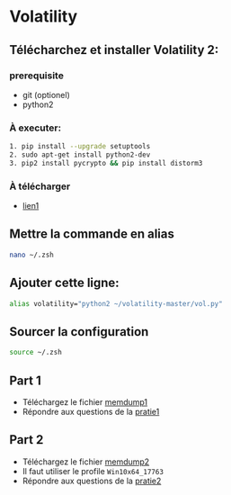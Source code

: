 # Volatility

## Télécharchez et installer Volatility 2: 

### prerequisite

- git (optionel)
- python2

### À executer:

```bash
1. pip install --upgrade setuptools
2. sudo apt-get install python2-dev
3. pip2 install pycrypto && pip install distorm3
```
 
### À télécharger
- [lien1](https://github.com/volatilityfoundation/volatility)  

## Mettre la commande en alias

```bash
nano ~/.zsh
```

## Ajouter cette ligne:

```bash
alias volatility="python2 ~/volatility-master/vol.py"
```

## Sourcer la configuration
```bash
source ~/.zsh
```

## Part 1

- Téléchargez le fichier [memdump1](https://www.swisstransfer.com/d/bc165e15-59e6-499f-9978-f4e5cf27fefd)  
- Répondre aux questions de la [pratie1](https://forms.office.com/Pages/ResponsePage.aspx?id=IcNlaqYeQEmq9ayCdiJkOTaAckdZLhNPvvT141qOWYBUNzlUU0ZGMjhGM0JKUDZUQ1FLM0o3M1RRTS4u)
## Part 2

- Téléchargez le fichier [memdump2](https://www.swisstransfer.com/d/ed102b89-5477-409e-9151-341ae6feffae)
- Il faut utiliser le profile `Win10x64_17763`
- Répondre aux questions de la [pratie2](https://forms.office.com/Pages/ResponsePage.aspx?id=IcNlaqYeQEmq9ayCdiJkOTaAckdZLhNPvvT141qOWYBUMUVESks4RlJFTU9UUU81VThUQ0xGU1QyNy4u)
